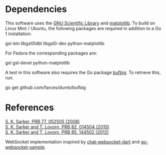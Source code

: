 # Dependencies

This software uses the [GNU Scientific Library](http://www.gnu.org/software/gsl/) and [matplotlib](http://matplotlib.sourceforge.net/). To build on Linux Mint / Ubuntu, the following packages are required in addition to a Go 1 installation:

gsl-bin libgsl0ldbl libgsl0-dev python-matplotlib

For Fedora the corresponding packages are:

gsl gsl-devel python-matplotlib

A test in this software also requires the Go package [bufbig](http://github.com/farces/dumb). To retrieve this, run:

go get github.com/farces/dumb/bufbig

# References

[S. K. Sarker, PRB 77, 052505 (2008)](http://prb.aps.org/abstract/PRB/v77/i5/e052505)  
[S. K. Sarker and T. Lovorn, PRB 82, 014504 (2010)](http://prb.aps.org/abstract/PRB/v82/i1/e014504)  
[S. K. Sarker and T. Lovorn, PRB 85, 144502 (2012)](http://prb.aps.org/abstract/PRB/v85/i14/e144502)

WebSocket implementation inspired by [chat-websocket-dart](https://github.com/financeCoding/chat-websocket-dart) and [go-websocket-sample](https://github.com/ukai/go-websocket-sample).
